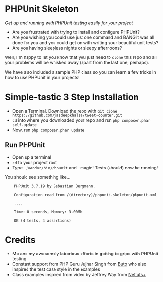 # PHPUnit Skeleton #
_Get up and running with PHPUnit testing easily for your project_

* Are you frustrated with trying to install and configure PHPUnit?
* Are you wishing you could use just one command and BANG it was all done for you and you could get on with writing your beautiful unit tests?
* Are you having sleepless nights or sleepy afternoons?

Well, I'm happy to let you know that you just need to `clone` this repo and all your problems will be whisked away (apart from the last one, perhaps).

We have also included a sample PHP class so you can learn a few tricks in how to use PHPUnit in your projects!

# Simple-tastic 3 Step Installation #
* Open a Terminal. Download the repo with `git clone https://github.com/jasdeepkhalsa/tweet-counter.git`
* `cd` into where you downloaded your repo and run `php composer.phar self-update`
* Now, run `php composer.phar update`

## Run PHPUnit ##
* Open up a terminal
* `cd` to your project root
* Type `./vendor/bin/phpunit` and...magic! Tests (should) now be running!

You should see something like...

		PHPUnit 3.7.19 by Sebastian Bergmann.
		
		Configuration read from /(directory)/phpunit-skeleton/phpunit.xml
		
		....
		
		Time: 0 seconds, Memory: 3.00Mb
		
		OK (4 tests, 4 assertions)

# Credits #
* Me and my awesomely laborious efforts in getting to grips with PHPUnit testing
* Constant support from PHP Guru Jujhar Singh from [Buto](http://get.buto.tv/) who also inspired the test case style in the examples
* Class examples inspired from video by Jeffrey Way from [Nettuts+](http://net.tutsplus.com/tutorials/php/better-workflow-in-php-with-composer-namespacing-and-phpunit/)